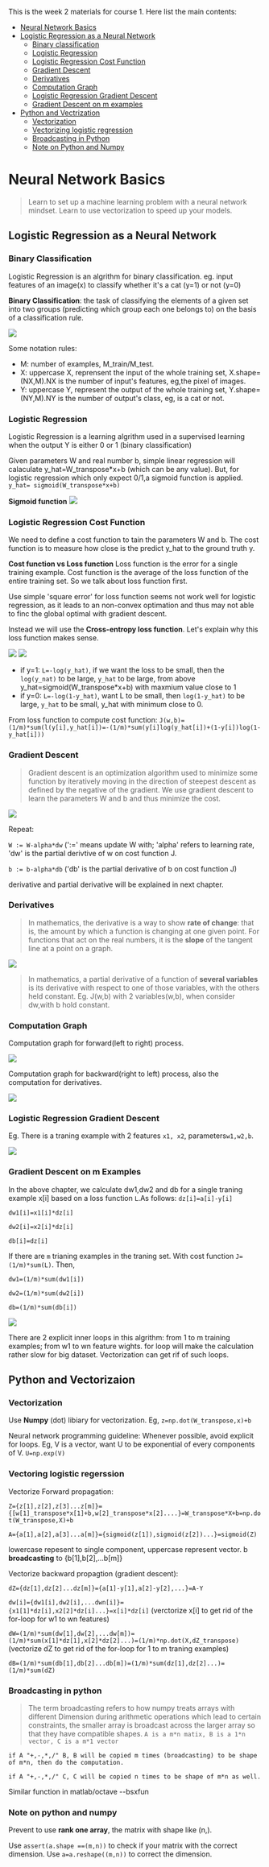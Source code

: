 This is the week 2 materials for course 1. Here list the main contents:
- [Neural Network Basics](#neural-network-basics)
 - [Logistic Regression as a Neural Network](#logistic-regression-as-a-neural-network)
   - [Binary classification](#binary-classification)
   - [Logistic Regression](#logistic-regression)
   - [Logistic Regression Cost Function](#logistic-regression-cost-function)
   - [Gradient Descent](#gradient-descent)
   - [Derivatives](#derivatives)
   - [Computation Graph](#computation-graph)
   - [Logistic Regression Gradient Descent](#logistic-regression-gradient-descent)
   - [Gradient Descent on m examples](#gradient-descent-on-m-examples)
 - [Python and Vectrization](#python-and-vectorization)
   - [Vectorization](#vectorization)
   - [Vectorizing logistic regression](vectorizng-logistic-regression)
   - [Broadcasting in Python](#broadcasting-in-python)
   - [Note on Python and Numpy](note-on-python-and-numpy)
# Neural Network Basics
> Learn to set up a machine learning problem with a neural network mindset. Learn to use vectorization to speed up your models.
## Logistic Regression as a Neural Network
### Binary Classification
Logistic Regression is an algrithm for binary classification. eg. input features of an image(x) to classify whether it's a cat (y=1) or not (y=0)

**Binary Classification**: the task of classifying the elements of a given set into two groups (predicting which group each one belongs to) on the basis of a classification rule.

   ![](images/binary.png)
   
Some notation rules:
- M: number of examples, M_train/M_test.
- X: uppercase X, reprensent the input of the whole training set, X.shape=(NX,M).NX is the number of input's features, eg,the pixel of images.
- Y: uppercase Y, represent the output of the whole training set, Y.shape=(NY,M).NY is the number of output's class, eg, is a cat or not.
### Logistic Regression
Logistic Regression is a learning algrithm used in a supervised learning when the output Y is either 0 or 1 (binary classification)

Given parameters W and real number b, simple linear regression will calaculate y_hat=W_transpose*x+b (which can be any value). But, for logistic regression which only expect 0/1,a sigmoid function is applied.
`y_hat= sigmoid(W_transpose*x+b)`

**Sigmoid function**
![](images/sigmoid.png)
### Logistic Regression Cost Function
We need to define a cost function to tain the parameters W and b. The cost function is to measure how close is the predict y_hat to the ground truth y.

**Cost function vs Loss function**
Loss function is the error for a single training example. Cost function is the average of the loss function of the entire training set. So we talk about loss function first.

Use simple 'square error' for loss function seems not work well for logistic regression, as it leads to an non-convex optimation and thus may not able to finc the global optimal with gradient descent.

Instead we will use the **Cross-entropy loss function**. Let's explain why this loss function makes sense.

![](images/loss.png)
![](images/cross.png)

- if y=1: `L=-log(y_hat)`, if we want the loss to be small, then the `log(y_nat)` to be large, `y_hat` to be large, from above y_hat=sigmoid(W_transpose*x+b) with maxmium value close to 1
- if y=0: `L=-log(1-y_hat)`, want L to be small, then `log(1-y_hat)` to be large, `y_hat` to be small, y_hat with minimum close to 0.

From loss function to compute cost function: `J(w,b)=(1/m)*sum(l(y[i],y_hat[i])=-(1/m)*sum(y[i]log(y_hat[i])+(1-y[i])log(1-y_hat[i]))`
### Gradient Descent
> Gradient descent is an optimization algorithm used to minimize some function by iteratively moving in the direction of steepest descent as defined by the negative of the gradient.
We use gradient descent to learn the parameters W and b and thus minimize the cost.

![](images/gradient.gif)

Repeat: 

  `W := W-alpha*dw` (':=' means update W with; 'alpha' refers to learning rate, 'dw' is the partial derivtive of w on cost function J.
  
  `b := b-alpha*db`  ('db' is the partial derivative of b on cost function J)  
    
   derivative and partial derivative will be explained in next chapter.
### Derivatives
> In mathematics, the derivative is a way to show **rate of change**: that is, the amount by which a function is changing at one given point. For functions that act on the real numbers, it is the **slope** of the tangent line at a point on a graph.

![](images/derivative.png)

>In mathematics, a partial derivative of a function of **several variables** is its derivative with respect to one of those variables, with the others held constant. 
Eg. J(w,b) with 2 variables(w,b), when consider dw,with b hold constant.
### Computation Graph
Computation graph for forward(left to right) process.

![](images/forward.png)

Computation graph for backward(right to left) process, also the computation for derivatives.

![](images/back.png)
### Logistic Regression Gradient Descent
Eg. There is a traning example with 2 features `x1, x2`, parameters`w1,w2,b`.

![](images/LR-derivative.png)
### Gradient Descent on m Examples
In the above chapter, we calculate dw1,dw2 and db for a single traning example x[i] based on a loss function `L`.As follows:
`dz[i]=a[i]-y[i]`

`dw1[i]=x1[i]*dz[i]`

`dw2[i]=x2[i]*dz[i]`

`db[i]=dz[i]`

If there are `m` trianing examples in the traning set. With cost function `J=(1/m)*sum(L)`. Then,

`dw1=(1/m)*sum(dw1[i])`

`dw2=(1/m)*sum(dw2[i])`

`db=(1/m)*sum(db[i])`

![](images/m_example.png)

There are 2 explicit inner loops in this algrithm: from 1 to m training examples; from w1 to wn feature wights. for loop will make the calculation rather slow for big dataset. Vectorization can get rif of such loops.
## Python and Vectorizaion
### Vectorization
Use **Numpy** (dot) libiary for vectorization. Eg, `z=np.dot(W_transpose,x)+b`

Neural network programming guideline: Whenever possible, avoid explicit for loops. Eg, V is a vector, want U to be exponential of every components of V. `U=np.exp(V)`
### Vectoring logistic regerssion
Vectorize Forward propagation:

`Z={z[1],z[2],z[3]...z[m]}={[w[1]_transpose*x[1]+b,w[2]_transpose*x[2]....}=W_transpose*X+b=np.dot(W_transpose,X)+b`

`A={a[1],a[2],a[3]...a[m]}={sigmoid(z[1]),sigmoid(z[2])...}=sigmoid(Z)`

lowercase repesent to single component, uppercase represent vector. b **broadcasting** to {b[1],b[2],...b[m]}

Vectorize backward propagtion (gradient descent):

`dZ={dz[1],dz[2]...dz[m]}={a[1]-y[1],a[2]-y[2],...}=A-Y`

`dw[i]={dw1[i],dw2[i],...dwn[i]}={x1[1]*dz[i],x2[2]*dz[i]...}=x[i]*dz[i]` (verctorize x[i] to get rid of the for-loop for w1 to wn features)

`dW=(1/m)*sum(dw[1],dw[2],...dw[m])=(1/m)*sum(x[1]*dz[1],x[2]*dz[2]...)=(1/m)*np.dot(X,dZ_transpose)`(vectorize dZ to get rid of the for-loop for 1 to m traning examples)

`dB=(1/m)*sum(db[1],db[2]...db[m])=(1/m)*sum(dz[1],dz[2]...)=(1/m)*sum(dZ)`
### Broadcasting in python

>The term broadcasting refers to how numpy treats arrays with different Dimension during arithmetic operations which lead to certain constraints, the smaller array is broadcast across the larger array so that they have compatible shapes.
`A is a m*n matix, B is a 1*n vector, C is a m*1 vector`

`if A "+,-,*,/" B, B will be copied m times (broadcasting) to be shape of m*n, then do the computation.`

`if A "+,-,*,/" C, C will be copied n times to be shape of m*n as well.`

Similar function in matlab/octave --bsxfun
### Note on python and numpy
Prevent to use **rank one array**, the matrix with shape like (n,).

Use `assert(a.shape ==(m,n))` to check if your matrix with the correct dimension. Use `a=a.reshape((m,n))` to correct the dimension.
